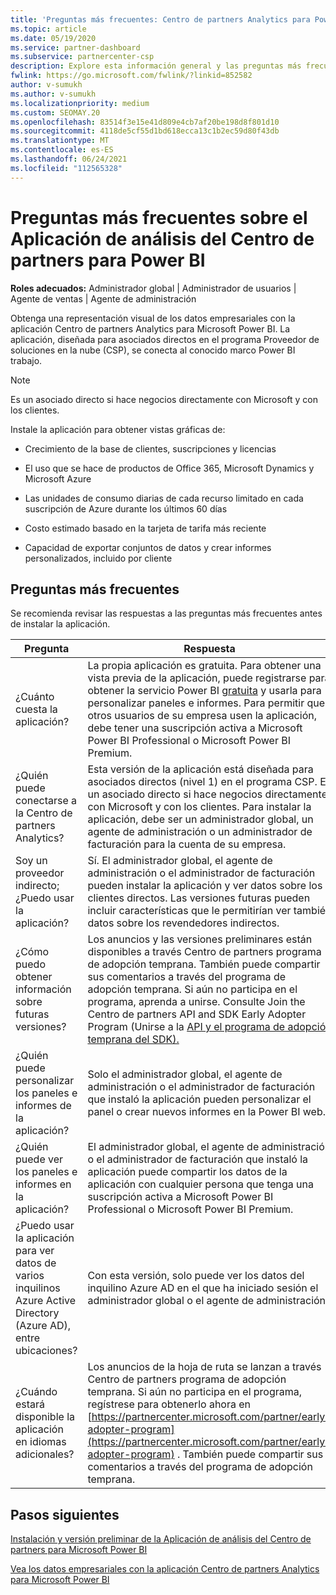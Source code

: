 ```yaml
---
title: 'Preguntas más frecuentes: Centro de partners Analytics para Power BI'
ms.topic: article
ms.date: 05/19/2020
ms.service: partner-dashboard
ms.subservice: partnercenter-csp
description: Explore esta información general y las preguntas más frecuentes sobre el Aplicación de análisis del Centro de partners para Power BI, diseñado para asociados directos en el programa Proveedor de soluciones en la nube (CSP).
fwlink: https://go.microsoft.com/fwlink/?linkid=852582
author: v-sumukh
ms.author: v-sumukh
ms.localizationpriority: medium
ms.custom: SEOMAY.20
ms.openlocfilehash: 83514f3e15e41d809e4cb7af20be198d8f801d10
ms.sourcegitcommit: 4118de5cf55d1bd618ecca13c1b2ec59d80f43db
ms.translationtype: MT
ms.contentlocale: es-ES
ms.lasthandoff: 06/24/2021
ms.locfileid: "112565328"
---
```

# <a name="faqs-for-the-partner-center-analytics-app-for-power-bi"></a>Preguntas más frecuentes sobre el Aplicación de análisis del Centro de partners para Power BI



**Roles adecuados:** Administrador global | Administrador de usuarios | Agente de ventas | Agente de administración

Obtenga una representación visual de los datos empresariales con la aplicación Centro de partners Analytics para Microsoft Power BI. La aplicación, diseñada para asociados directos en el programa Proveedor de soluciones en la nube (CSP), se conecta al conocido marco Power BI trabajo.

> [!NOTE]  
> Es un asociado directo si hace negocios directamente con Microsoft y con los clientes.

Instale la aplicación para obtener vistas gráficas de:

- Crecimiento de la base de clientes, suscripciones y licencias

- El uso que se hace de productos de Office 365, Microsoft Dynamics y Microsoft Azure

- Las unidades de consumo diarias de cada recurso limitado en cada suscripción de Azure durante los últimos 60 días

- Costo estimado basado en la tarjeta de tarifa más reciente

- Capacidad de exportar conjuntos de datos y crear informes personalizados, incluido por cliente

## <a name="frequently-asked-questions"></a>Preguntas más frecuentes

Se recomienda revisar las respuestas a las preguntas más frecuentes antes de instalar la aplicación.

| **Pregunta** | **Respuesta** |
| --- | ---------- |
| ¿Cuánto cuesta la aplicación? | La propia aplicación es gratuita. Para obtener una vista previa de la aplicación, puede registrarse para obtener la servicio Power BI [gratuita](https://go.microsoft.com/fwlink/p/?linkid=845347) y usarla para personalizar paneles e informes. Para permitir que otros usuarios de su empresa usen la aplicación, debe tener una suscripción activa a Microsoft Power BI Professional o Microsoft Power BI Premium. |
| ¿Quién puede conectarse a la Centro de partners Analytics? | Esta versión de la aplicación está diseñada para asociados directos (nivel 1) en el programa CSP. Es un asociado directo si hace negocios directamente con Microsoft y con los clientes. Para instalar la aplicación, debe ser un administrador global, un agente de administración o un administrador de facturación para la cuenta de su empresa. |
| Soy un proveedor indirecto; ¿Puedo usar la aplicación? | Sí. El administrador global, el agente de administración o el administrador de facturación pueden instalar la aplicación y ver datos sobre los clientes directos. Las versiones futuras pueden incluir características que le permitirían ver también datos sobre los revendedores indirectos. |
| ¿Cómo puedo obtener información sobre futuras versiones? | Los anuncios y las versiones preliminares están disponibles a través Centro de partners programa de adopción temprana. También puede compartir sus comentarios a través del programa de adopción temprana. Si aún no participa en el programa, aprenda a unirse. Consulte Join the Centro de partners API and SDK Early Adopter Program (Unirse a la [API y el programa de adopción temprana del SDK).](/partner-center/develop/early-adopter-program)  |
| ¿Quién puede personalizar los paneles e informes de la aplicación? | Solo el administrador global, el agente de administración o el administrador de facturación que instaló la aplicación pueden personalizar el panel o crear nuevos informes en la Power BI web. |
| ¿Quién puede ver los paneles e informes en la aplicación? | El administrador global, el agente de administración o el administrador de facturación que instaló la aplicación puede compartir los datos de la aplicación con cualquier persona que tenga una suscripción activa a Microsoft Power BI Professional o Microsoft Power BI Premium. |
| ¿Puedo usar la aplicación para ver datos de varios inquilinos Azure Active Directory (Azure AD), entre ubicaciones? | Con esta versión, solo puede ver los datos del inquilino Azure AD en el que ha iniciado sesión el administrador global o el agente de administración. | 
| ¿Cuándo estará disponible la aplicación en idiomas adicionales? | Los anuncios de la hoja de ruta se lanzan a través Centro de partners programa de adopción temprana. Si aún no participa en el programa, regístrese para obtenerlo ahora en [https://partnercenter.microsoft.com/partner/early-adopter-program](https://partnercenter.microsoft.com/partner/early-adopter-program) . También puede compartir sus comentarios a través del programa de adopción temprana. | 



## <a name="next-steps"></a>Pasos siguientes

[Instalación y versión preliminar de la Aplicación de análisis del Centro de partners para Microsoft Power BI](power-bi-app-for-direct-partners-install.md)

[Vea los datos empresariales con la aplicación Centro de partners Analytics para Microsoft Power BI](power-bi-app-for-direct-partners-use.md)